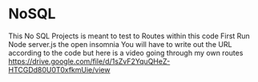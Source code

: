 # NoSQL
This No SQL Projects is meant to test to Routes within this code
First Run Node server.js the open insomnia
You will have to write out the URL according to the code but here is a video going through my own routes
https://drive.google.com/file/d/1sZvF2YquQHeZ-HTCGDd80U0T0xfkmUie/view
